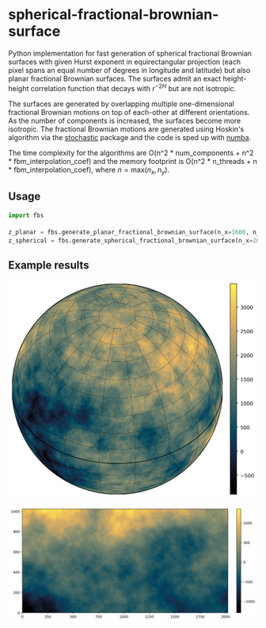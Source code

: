 # spherical-fractional-brownian-surface

Python implementation for fast generation of spherical fractional Brownian surfaces with given Hurst exponent in
equirectangular projection (each pixel spans an equal number of degrees in longitude
and latitude) but also planar fractional Brownian surfaces. The surfaces admit an exact height-height correlation function that decays with $r^{-2H}$
but are not isotropic.

The surfaces are generated by overlapping multiple one-dimensional fractional Brownian motions on top of each-other at different orientations.
As the number of components is increased, the surfaces become more isotropic. The fractional Brownian motions are generated using Hoskin's algorithm via the [stochastic](https://pypi.org/project/stochastic/) package and the code is sped up with [numba](https://pypi.org/project/numba/).

The time complexity for the algorithms are O(n^2 * num\_components + n^2 * fbm\_interpolation\_coef) and the memory footprint is O(n^2 * n\_threads + n * fbm\_interpolation\_coef), where $n=\mathrm{max}(n_x, n_y)$.


Usage
--------
```py
import fbs

z_planar = fbs.generate_planar_fractional_brownian_surface(n_x=1600, n_y=900, H=0.7, num_components=50, seed=7)
z_spherical = fbs.generate_spherical_fractional_brownian_surface(n_x=2048, H=0.7, num_components=50, seed=13)
```

Example results
--------
![](example_sfbs_proj_ortho.png)

![](example_pfbs.png)